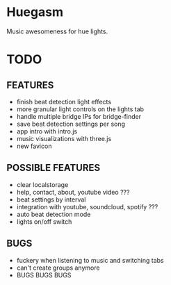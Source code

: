 # Huegasm

Music awesomeness for hue lights.

# TODO
## FEATURES
- finish beat detection light effects
- more granular light controls on the lights tab
- handle multiple bridge IPs for bridge-finder
- save beat detection settings per song 
- app intro with intro.js
- music visualizations with three.js
- new favicon

## POSSIBLE FEATURES
- clear localstorage
- help, contact, about, youtube video ???
- beat settings by interval
- integration with youtube, soundcloud, spotify ???
- auto beat detection mode
- lights on/off switch

## BUGS
- fuckery when listening to music and switching tabs
- can't create groups anymore
- BUGS BUGS BUGS
